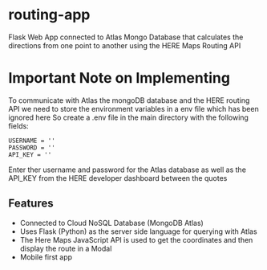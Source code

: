 # routing-app
Flask Web App connected to Atlas Mongo Database that calculates the directions from one point to another using the HERE Maps Routing API 

# Important Note on Implementing
To communicate with Atlas the mongoDB database and the HERE routing API we need to store the environment variables in a env file which has been ignored here 
So create a .env file in the main directory with the following fields:

```
USERNAME = ''
PASSWORD = ''
API_KEY = ''
```
Enter ther username and password for the Atlas database as well as the API_KEY from the HERE developer dashboard between the quotes



## Features 
- Connected to Cloud NoSQL Database (MongoDB Atlas)
- Uses Flask (Python) as the server side language for querying with Atlas
- The Here Maps JavaScript API is used to get the coordinates and then display the route in a Modal
- Mobile first app
